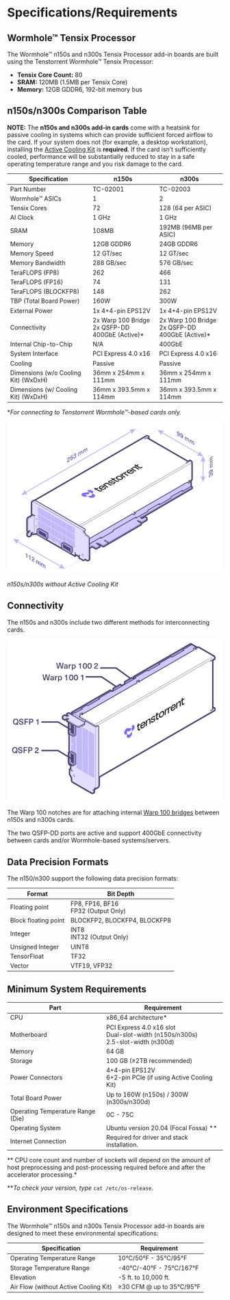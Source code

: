 # Specifications/Requirements

## Wormhole™ Tensix Processor

The Wormhole™ n150s and n300s Tensix Processor add-in boards are built using the Tenstorrent Wormhole™ Tensix Processor:

- **Tensix Core Count:** 80
- **SRAM:** 120MB (1.5MB per Tensix Core)
- **Memory:** 12GB GDDR6, 192-bit memory bus

## n150s/n300s Comparison Table

**NOTE:** The **n150s and n300s add-in cards** come with a heatsink for passive cooling in systems which can provide sufficient forced airflow to the card. If your system does not (for example, a desktop workstation), installing the [Active Cooling Kit](../ack.md) is **required**. If the card isn’t sufficiently cooled, performance will be  substantially reduced to stay in a safe operating temperature range and you risk damage to the card.

| Specification                        | n150s                                               | n300s                                               |
| ------------------------------------ | --------------------------------------------------- | --------------------------------------------------- |
| Part Number                          | TC-02001                                            | TC-02003                                            |
| Wormhole™ ASICs                      | 1                                                   | 2                                                   |
| Tensix Cores                         | 72                                                  | 128 (64 per ASIC)                                   |
| AI Clock                             | 1 GHz                                               | 1 GHz                                               |
| SRAM                                 | 108MB                                               | 192MB (96MB per ASIC)                               |
| Memory                               | 12GB GDDR6                                          | 24GB GDDR6                                          |
| Memory Speed                         | 12 GT/sec                                           | 12 GT/sec                                           |
| Memory Bandwidth                     | 288 GB/sec                                          | 576 GB/sec                                          |
| TeraFLOPS (FP8)                      | 262                                                 | 466                                                 |
| TeraFLOPS (FP16)                     | 74                                                  | 131                                                 |
| TeraFLOPS (BLOCKFP8)                 | 148                                                 | 262                                                 |
| TBP (Total Board Power)              | 160W                                                | 300W                                                |
| External Power                       | 1x 4+4-pin EPS12V                                   | 1x 4+4-pin EPS12V                                   |
| Connectivity                         | 2x Warp 100 Bridge<br />2x QSFP-DD 400GbE (Active)* | 2x Warp 100 Bridge<br />2x QSFP-DD 400GbE (Active)* |
| Internal Chip-to-Chip                | N/A                                                 | 400GbE                                              |
| System Interface                     | PCI Express 4.0 x16                                 | PCI Express 4.0 x16                                 |
| Cooling                              | Passive                                             | Passive                                             |
| Dimensions (w/o Cooling Kit) (WxDxH) | 36mm x 254mm x 111mm                                | 36mm x 254mm x 111mm                                |
| Dimensions (w/ Cooling Kit) (WxDxH)  | 36mm x 393.5mm x 114mm                              | 36mm x 393.5mm x 114mm                              |

**For connecting to Tenstorrent Wormhole™-based cards only.*

![](./images/wh_dimensions.png)

*n150s/n300s without Active Cooling Kit*

## Connectivity

The n150s and n300s include two different methods for interconnecting cards.

![](./images/wh_portspec.png)

The Warp 100 notches are for attaching internal [Warp 100 bridges](..\warp100.md) between n150s and n300s cards.

The two QSFP-DD ports are active and support 400GbE connectivity between cards and/or Wormhole-based systems/servers.

## Data Precision Formats

The n150/n300 support the following data precision formats:

| Format               | Bit Depth                               |
| -------------------- | --------------------------------------- |
| Floating point       | FP8, FP16, BF16<br />FP32 (Output Only) |
| Block floating point | BLOCKFP2, BLOCKFP4, BLOCKFP8            |
| Integer              | INT8<br />INT32 (Output Only)           |
| Unsigned Integer     | UINT8                                   |
| TensorFloat          | TF32                                    |
| Vector               | VTF19, VFP32                            |

## Minimum System Requirements

| Part                              | Requirement                                                  |
| --------------------------------- | ------------------------------------------------------------ |
| CPU                               | x86_64 architecture*                                         |
| Motherboard                       | PCI Express 4.0 x16 slot<br />Dual-slot-width (n150s/n300s)<br />2.5-slot-width (n300d) |
| Memory                            | 64 GB                                                        |
| Storage                           | 100 GB (≥2TB recommended)                                    |
| Power Connectors                  | 4+4-pin EPS12V<br />6+2-pin PCIe (if using Active Cooling Kit) |
| Total Board Power                 | Up to 160W (n150s) / 300W (n300s/n300d)                      |
| Operating Temperature Range (Die) | 0C - 75C                                                     |
| Operating System                  | Ubuntu version 20.04 (Focal Fossa) **                        |
| Internet Connection               | Required for driver and stack installation.                  |

** CPU core count and number of sockets will depend on the amount of host preprocessing and post-processing required before and after the accelerator processing.*

***To check your version, type* `cat /etc/os-release`.

## Environment Specifications

The Wormhole™ n150s and n300s Tensix Processor add-in boards are designed to meet these environmental specifications:

| Specification                         | Requirement               |
| ------------------------------------- | ------------------------- |
| Operating Temperature Range           | 10°C/50°F - 35°C/95°F     |
| Storage Temperature Range             | -40°C/-40°F - 75°C/167°F  |
| Elevation                             | -5 ft. to 10,000 ft.      |
| Air Flow (without Active Cooling Kit) | ≥30 CFM @ up to 35°C/95°F |

